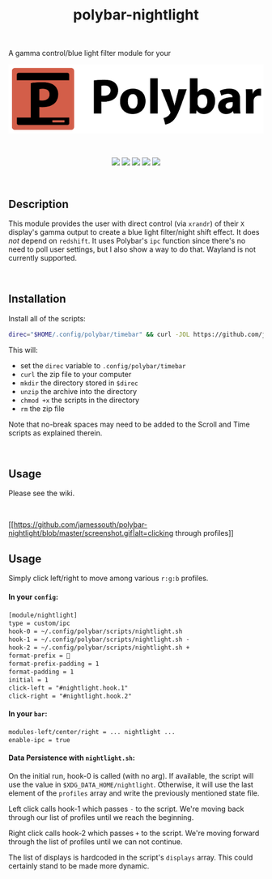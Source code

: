 <h1 align="center">polybar-nightlight</h1>

<p>&nbsp;</p>

A gamma control/blue light filter module for your

<div align="center">
	<picture>
 	 <source media="(prefers-color-scheme: dark)" srcset="https://raw.githubusercontent.com/polybar/polybar/master/doc/_static/banner-dark-mode.png">
 	 <img alt="polybar logo" src="https://raw.githubusercontent.com/polybar/polybar/master/doc/_static/banner.png">
	</picture>
</div>

<p>&nbsp;</p>

<p align="center">
	<a href="https://github.com/jamessouth/polybar-nightlight/blob/master/LICENSE"><img src="https://img.shields.io/github/license/jamessouth/polybar-nightlight"></a>
	<a href="https://archlinux.org/"><img src="https://img.shields.io/badge/Linux-d.svg?logoWidth=40&labelColor=d35e49&color=E3C567&logoColor=000000&logo=Linux"></a>
	<a href="https://www.gnu.org/software/bash/manual/"><img src="https://img.shields.io/badge/Bash-d.svg?logoWidth=40&labelColor=4eaa25&color=293137&logoColor=ffffff&logo=GNU%20Bash"></a>
	<a href="https://www.x.org/wiki/"><img src="https://img.shields.io/badge/Xorg-d.svg?logoWidth=40&labelColor=f28834&color=000000&logoColor=ffffff&logo=X.Org"></a>
	<img src="https://img.shields.io/badge/awesome-%C6%94%F0%9D%9A%BA%C5%9E-235789.svg">
</p>
<p>&nbsp;</p>

## Description
This module provides the user with direct control (via `xrandr`) of their `X` display's gamma output to create a blue light filter/night shift effect. It does *not* depend on `redshift`. It uses Polybar's `ipc` function since there's no need to poll user settings, but I also show a way to do that. Wayland is not currently supported.
<p>&nbsp;</p>

## Installation
Install all of the scripts:
```bash
direc="$HOME/.config/polybar/timebar" && curl -JOL https://github.com/jamessouth/polybar-time-bar/blob/master/timebar.zip?raw=true && mkdir -pv $direc && unzip timebar.zip -d $direc && chmod -R +x $direc && rm timebar.zip
```
This will:
* set the `direc` variable to `.config/polybar/timebar`
* `curl` the zip file to your computer
* `mkdir` the directory stored in `$direc`
* `unzip` the archive into the directory
* `chmod +x` the scripts in the directory
* `rm` the zip file

Note that no-break spaces may need to be added to the Scroll and Time scripts as explained therein.
<p>&nbsp;</p>

## Usage
Please see the wiki.
<p>&nbsp;</p>







[[https://github.com/jamessouth/polybar-nightlight/blob/master/screenshot.gif|alt=clicking through profiles]]



## Usage
Simply click left/right to move among various `r:g:b` profiles. 

#### In your `config`:
```
[module/nightlight]
type = custom/ipc
hook-0 = ~/.config/polybar/scripts/nightlight.sh
hook-1 = ~/.config/polybar/scripts/nightlight.sh -
hook-2 = ~/.config/polybar/scripts/nightlight.sh +
format-prefix = 󰌵 
format-prefix-padding = 1
format-padding = 1
initial = 1
click-left = "#nightlight.hook.1"
click-right = "#nightlight.hook.2"
```

#### In your `bar`:
```
modules-left/center/right = ... nightlight ... 
enable-ipc = true
```

#### Data Persistence with `nightlight.sh`:
On the initial run, hook-0 is called (with no arg). If available, the script will use the value in `$XDG_DATA_HOME/nightlight`. Otherwise, it will use the last element of the `profiles` array and write the previously mentioned state file.

Left click calls hook-1 which passes `-` to the script. We're moving back through our list of profiles until we reach the beginning.

Right click calls hook-2 which passes `+` to the script. We're moving forward through the list of profiles until we can not continue.

The list of displays is hardcoded in the script's `displays` array. This could certainly stand to be made more dynamic.
